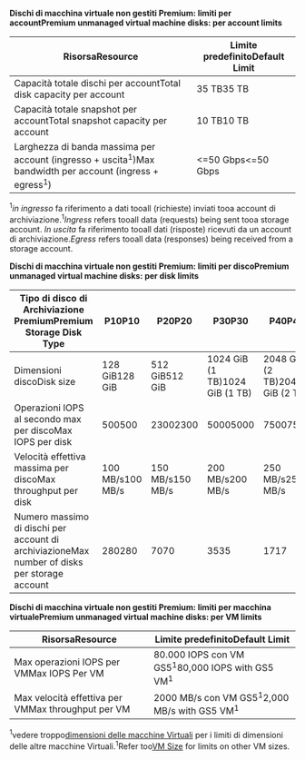 <span data-ttu-id="dc7a6-101">**Dischi di macchina virtuale non gestiti Premium: limiti per account**</span><span class="sxs-lookup"><span data-stu-id="dc7a6-101">**Premium unmanaged virtual machine disks: per account limits**</span></span>

| <span data-ttu-id="dc7a6-102">Risorsa</span><span class="sxs-lookup"><span data-stu-id="dc7a6-102">Resource</span></span> | <span data-ttu-id="dc7a6-103">Limite predefinito</span><span class="sxs-lookup"><span data-stu-id="dc7a6-103">Default Limit</span></span> |
| --- | --- |
| <span data-ttu-id="dc7a6-104">Capacità totale dischi per account</span><span class="sxs-lookup"><span data-stu-id="dc7a6-104">Total disk capacity per account</span></span> |<span data-ttu-id="dc7a6-105">35 TB</span><span class="sxs-lookup"><span data-stu-id="dc7a6-105">35 TB</span></span> |
| <span data-ttu-id="dc7a6-106">Capacità totale snapshot per account</span><span class="sxs-lookup"><span data-stu-id="dc7a6-106">Total snapshot capacity per account</span></span> |<span data-ttu-id="dc7a6-107">10 TB</span><span class="sxs-lookup"><span data-stu-id="dc7a6-107">10 TB</span></span> |
| <span data-ttu-id="dc7a6-108">Larghezza di banda massima per account (ingresso + uscita<sup>1</sup>)</span><span class="sxs-lookup"><span data-stu-id="dc7a6-108">Max bandwidth per account (ingress + egress<sup>1</sup>)</span></span> |<span data-ttu-id="dc7a6-109"><=50 Gbps</span><span class="sxs-lookup"><span data-stu-id="dc7a6-109"><=50 Gbps</span></span> |

<span data-ttu-id="dc7a6-110"><sup>1</sup>*in ingresso* fa riferimento a dati tooall (richieste) inviati tooa account di archiviazione.</span><span class="sxs-lookup"><span data-stu-id="dc7a6-110"><sup>1</sup>*Ingress* refers tooall data (requests) being sent tooa storage account.</span></span> <span data-ttu-id="dc7a6-111">*In uscita* fa riferimento tooall dati (risposte) ricevuti da un account di archiviazione.</span><span class="sxs-lookup"><span data-stu-id="dc7a6-111">*Egress* refers tooall data (responses) being received from a storage account.</span></span>

<span data-ttu-id="dc7a6-112">**Dischi di macchina virtuale non gestiti Premium: limiti per disco**</span><span class="sxs-lookup"><span data-stu-id="dc7a6-112">**Premium unmanaged virtual machine disks: per disk limits**</span></span>

| <span data-ttu-id="dc7a6-113">Tipo di disco di Archiviazione Premium</span><span class="sxs-lookup"><span data-stu-id="dc7a6-113">Premium Storage Disk Type</span></span> | <span data-ttu-id="dc7a6-114">P10</span><span class="sxs-lookup"><span data-stu-id="dc7a6-114">P10</span></span> | <span data-ttu-id="dc7a6-115">P20</span><span class="sxs-lookup"><span data-stu-id="dc7a6-115">P20</span></span> | <span data-ttu-id="dc7a6-116">P30</span><span class="sxs-lookup"><span data-stu-id="dc7a6-116">P30</span></span> | <span data-ttu-id="dc7a6-117">P40</span><span class="sxs-lookup"><span data-stu-id="dc7a6-117">P40</span></span> | <span data-ttu-id="dc7a6-118">P50</span><span class="sxs-lookup"><span data-stu-id="dc7a6-118">P50</span></span> |
| --- | --- | --- | --- | --- | --- |
| <span data-ttu-id="dc7a6-119">Dimensioni disco</span><span class="sxs-lookup"><span data-stu-id="dc7a6-119">Disk size</span></span> |<span data-ttu-id="dc7a6-120">128 GiB</span><span class="sxs-lookup"><span data-stu-id="dc7a6-120">128 GiB</span></span> |<span data-ttu-id="dc7a6-121">512 GiB</span><span class="sxs-lookup"><span data-stu-id="dc7a6-121">512 GiB</span></span> |<span data-ttu-id="dc7a6-122">1024 GiB (1 TB)</span><span class="sxs-lookup"><span data-stu-id="dc7a6-122">1024 GiB (1 TB)</span></span> |<span data-ttu-id="dc7a6-123">2048 GiB (2 TB)</span><span class="sxs-lookup"><span data-stu-id="dc7a6-123">2048 GiB (2 TB)</span></span>|<span data-ttu-id="dc7a6-124">4095 GiB (4 TB)</span><span class="sxs-lookup"><span data-stu-id="dc7a6-124">4095 GiB (4 TB)</span></span>|
| <span data-ttu-id="dc7a6-125">Operazioni IOPS al secondo max per disco</span><span class="sxs-lookup"><span data-stu-id="dc7a6-125">Max IOPS per disk</span></span> |<span data-ttu-id="dc7a6-126">500</span><span class="sxs-lookup"><span data-stu-id="dc7a6-126">500</span></span> |<span data-ttu-id="dc7a6-127">2300</span><span class="sxs-lookup"><span data-stu-id="dc7a6-127">2300</span></span> |<span data-ttu-id="dc7a6-128">5000</span><span class="sxs-lookup"><span data-stu-id="dc7a6-128">5000</span></span> |<span data-ttu-id="dc7a6-129">7500</span><span class="sxs-lookup"><span data-stu-id="dc7a6-129">7500</span></span> |<span data-ttu-id="dc7a6-130">7500</span><span class="sxs-lookup"><span data-stu-id="dc7a6-130">7500</span></span> |
| <span data-ttu-id="dc7a6-131">Velocità effettiva massima per disco</span><span class="sxs-lookup"><span data-stu-id="dc7a6-131">Max throughput per disk</span></span> |<span data-ttu-id="dc7a6-132">100 MB/s</span><span class="sxs-lookup"><span data-stu-id="dc7a6-132">100 MB/s</span></span> | <span data-ttu-id="dc7a6-133">150 MB/s</span><span class="sxs-lookup"><span data-stu-id="dc7a6-133">150 MB/s</span></span> |<span data-ttu-id="dc7a6-134">200 MB/s</span><span class="sxs-lookup"><span data-stu-id="dc7a6-134">200 MB/s</span></span> |<span data-ttu-id="dc7a6-135">250 MB/s</span><span class="sxs-lookup"><span data-stu-id="dc7a6-135">250 MB/s</span></span> |<span data-ttu-id="dc7a6-136">250 MB/s</span><span class="sxs-lookup"><span data-stu-id="dc7a6-136">250 MB/s</span></span> |
| <span data-ttu-id="dc7a6-137">Numero massimo di dischi per account di archiviazione</span><span class="sxs-lookup"><span data-stu-id="dc7a6-137">Max number of disks per storage account</span></span> |<span data-ttu-id="dc7a6-138">280</span><span class="sxs-lookup"><span data-stu-id="dc7a6-138">280</span></span> |<span data-ttu-id="dc7a6-139">70</span><span class="sxs-lookup"><span data-stu-id="dc7a6-139">70</span></span> |<span data-ttu-id="dc7a6-140">35</span><span class="sxs-lookup"><span data-stu-id="dc7a6-140">35</span></span> | <span data-ttu-id="dc7a6-141">17</span><span class="sxs-lookup"><span data-stu-id="dc7a6-141">17</span></span> | <span data-ttu-id="dc7a6-142">8</span><span class="sxs-lookup"><span data-stu-id="dc7a6-142">8</span></span> |

<span data-ttu-id="dc7a6-143">**Dischi di macchina virtuale non gestiti Premium: limiti per macchina virtuale**</span><span class="sxs-lookup"><span data-stu-id="dc7a6-143">**Premium unmanaged virtual machine disks: per VM limits**</span></span>

| <span data-ttu-id="dc7a6-144">Risorsa</span><span class="sxs-lookup"><span data-stu-id="dc7a6-144">Resource</span></span> | <span data-ttu-id="dc7a6-145">Limite predefinito</span><span class="sxs-lookup"><span data-stu-id="dc7a6-145">Default Limit</span></span> |
| --- | --- |
| <span data-ttu-id="dc7a6-146">Max operazioni IOPS per VM</span><span class="sxs-lookup"><span data-stu-id="dc7a6-146">Max IOPS Per VM</span></span> |<span data-ttu-id="dc7a6-147">80.000 IOPS con VM GS5<sup>1</sup></span><span class="sxs-lookup"><span data-stu-id="dc7a6-147">80,000 IOPS with GS5 VM<sup>1</sup></span></span> |
| <span data-ttu-id="dc7a6-148">Max velocità effettiva per VM</span><span class="sxs-lookup"><span data-stu-id="dc7a6-148">Max throughput per VM</span></span> |<span data-ttu-id="dc7a6-149">2000 MB/s con VM GS5<sup>1</sup></span><span class="sxs-lookup"><span data-stu-id="dc7a6-149">2,000 MB/s with GS5 VM<sup>1</sup></span></span> |

<span data-ttu-id="dc7a6-150"><sup>1</sup>vedere troppo[dimensioni delle macchine Virtuali](../articles/virtual-machines/linux/sizes.md?toc=%2fazure%2fvirtual-machines%2flinux%2ftoc.json) per i limiti di dimensioni delle altre macchine Virtuali.</span><span class="sxs-lookup"><span data-stu-id="dc7a6-150"><sup>1</sup>Refer too[VM Size](../articles/virtual-machines/linux/sizes.md?toc=%2fazure%2fvirtual-machines%2flinux%2ftoc.json) for limits on other VM sizes.</span></span> 

